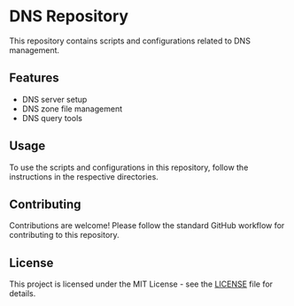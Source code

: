 # DNS Repository

This repository contains scripts and configurations related to DNS management.

## Features

- DNS server setup
- DNS zone file management
- DNS query tools

## Usage

To use the scripts and configurations in this repository, follow the instructions in the respective directories.

## Contributing

Contributions are welcome! Please follow the standard GitHub workflow for contributing to this repository.

## License

This project is licensed under the MIT License - see the [LICENSE](LICENSE) file for details.
